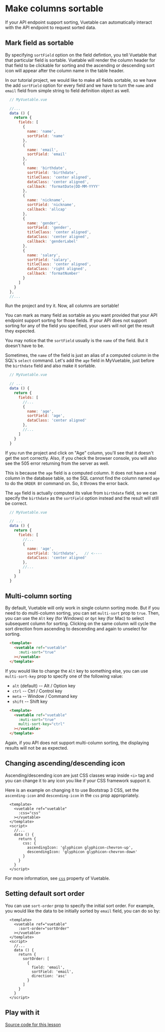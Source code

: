 # Make columns sortable

If your API endpoint support sorting, Vuetable can automatically interact with the API endpoint to request sorted data.

## Mark field as sortable

By specifying `sortField` option on the field defintion, you tell Vuetable that that particular field is sortable. Vuetable will render the column header for that field to be clickable for sorting and the ascending or descending sort icon will appear after the column name in the table header.

In our tutorial project, we would like to make all fields sortable, so we have the add `sortField` option for every field and we have to turn the `name` and `email` field from simple string to field definition object as well.

```javascript
  // MyVuetable.vue

  //...
  data () {
    return {
      fields: [
        {
          name: 'name',
          sortField: 'name'
        },
        {
          name: 'email',
          sortField: 'email'
        },
        {
          name: 'birthdate',
          sortField: 'birthdate',
          titleClass: 'center aligned',
          dataClass: 'center aligned',
          callback: 'formatDate|DD-MM-YYYY'
        },
        {
          name: 'nickname',
          sortField: 'nickname',
          callback: 'allcap'
        },
        {
          name: 'gender',
          sortField: 'gender',
          titleClass: 'center aligned',
          dataClass: 'center aligned',
          callback: 'genderLabel'
        },
        {
          name: 'salary',
          sortField: 'salary',
          titleClass: 'center aligned',
          dataClass: 'right aligned',
          callback: 'formatNumber'
        }
      ]
    }
  },
  //...
```

Run the project and try it. Now, all columns are sortable!

You can mark as many field as sortable as you want provided that your API endpoint support sorting for those fields. If your API does not support sorting for any of the field you specified, your users will not get the result they expected.

You may notice that the `sortField` usually is the `name` of the field. But it doesn't have to be.

Sometimes, the `name` of the field is just an alias of a computed column in the SQL's `select` command. Let's add the `age` field in MyVuetable, just before the `birthdate` field and also make it sortable.

```javascript
  // MyVuetable.vue

  // ...
  data () {
    return {
      fields: [
        //...
        {
          name: 'age',
          sortField: 'age',
          dataClass: 'center aligned'
        },
        //...
      ]
    }
  }
```

If you run the project and click on "Age" column, you'll see that it doesn't get the sort correctly. Also, if you check the browser console, you will also see the 505 error returning from the server as well.

This is because the `age` field is a computed column. It does not have a real column in the database table, so the SQL cannot find the column named `age` to do the `ORDER BY` command on. So, it throws the error back.

The `age` field is actually computed its value from `birthdate` field, so we can specify the `birthdate` as the `sortField` option instead and the result will still be correct.

```javascript
  // MyVuetable.vue

  // ...
  data () {
    return {
      fields: [
        //...
        {
          name: 'age',
          sortField: 'birthdate',   // <----
          dataClass: 'center aligned'
        },
        //...
      ]
    }
  }
```



## Multi-column sorting

By default, Vuetable will only work in single column sorting mode. But if you need to do multi-column sorting, you can set `multi-sort` prop to `true`. Then, you can use the `Alt` key (for Windows) or `Opt` key (for Mac) to select subsequent column for sorting. Clicking on the same column will cycle the sort direction from ascending to descending and again to unselect for sorting.

```html
  <template>
    <vuetable ref="vuetable"
      :muti-sort="true"
    ></vuetable>
  </template>
```

If you would like to change the `Alt` key to something else, you can use `multi-sort-key` prop to specify one of the following value:

- `alt` (default) -- Alt / Option key
- `ctrl` -- Ctrl / Control key
- `meta` -- Window / Command key
- `shift` -- Shift key

```html
  <template>
    <vuetable ref="vuetable"
      :muti-sort="true"
      multi-sort-key="ctrl"
    ></vuetable>
  </template>
```

Again, if you API does not support multi-column sorting, the displaying results will not be as expected.

## Changing ascending/descending icon

Ascending/descending icon are just CSS classes wrap inside `<i>` tag and you can change it to any icon you like if your CSS framework support it.

Here is an example on changing it to use Bootstrap 3 CSS, set the `ascending-icon` and `descending-icon` in the `css` prop appropriately.

```vue
  <template>
    <vuetable ref="vuetable"
      :css="css"
    ></vuetable>
  </template>
  <script>
    //...
    data () {
      return {
        css: {
          ascendingIcon: 'glyphicon glyphicon-chevron-up',
          descendingIcon: 'glyphicon glyphicon-chevron-down'
        }
      }
    }
  </script>
```

For more information, see [`css`](https://github.com/ratiw/vuetable-2/wiki/Vuetable-Properties#-css) property of Vuetable.

## Setting default sort order

You can use `sort-order` prop to specify the initial sort order. For example, you would like the data to be initially sorted by `email` field, you can do so by:

```vue
  <template>
    <vuetable ref="vuetable"
      :sort-order="sortOrder"
    ></vuetable>
  </template>
  <script>
    //...
    data () {
      return {
        sortOrder: [
          {
            field: 'email',
            sortField: 'email',
            direction: 'asc'
          }
        ]
      }
    }
  </script>
```


## Play with it

<vuep template="#lesson10"></vuep>

<script v-pre type="text/x-template" id="lesson10">
<template>
  <div>
   <div class="vuetable-pagination ui basic segment grid">
      <vuetable-pagination-info ref="paginationInfoTop"
      ></vuetable-pagination-info>
      <vuetable-pagination ref="paginationTop"
        @vuetable-pagination:change-page="onChangePage"
      ></vuetable-pagination>
    </div>
    <vuetable ref="vuetable"
              api-url="https://vuetable.ratiw.net/api/users"
              :fields="fields"
              :muti-sort="true"
              multi-sort-key="ctrl"
              :css="css"
              :sort-order="sortOrder"
              pagination-path=""
              :per-page="20"
              @vuetable:pagination-data="onPaginationData"
              >
    </vuetable>
    <div class="vuetable-pagination ui basic segment grid">
      <vuetable-pagination-info ref="paginationInfo"
      ></vuetable-pagination-info>

      <vuetable-pagination ref="pagination"
        @vuetable-pagination:change-page="onChangePage"
      ></vuetable-pagination>
    </div>
  </div>
</template>

<script>
  Vue.use(Vuetable);
  export default {
  data () {
      return {
        css: {
          ascendingIcon: 'angle up icon',
          descendingIcon: 'angle down icon'
        },
        sortOrder: [
          {
            field: 'email',
            sortField: 'email',
            direction: 'asc'
          }
        ],
        fields: [
                {
                  name: 'name',
                  sortField: 'name'
                },
                {
                  name: 'email',
                  sortField: 'email'
                },
                {
                  name: 'birthdate',
                  sortField: 'birthdate',
                  titleClass: 'center aligned',
                  dataClass: 'center aligned',
                  callback: 'formatDate|DD-MM-YYYY'
                },
                {
                  name: 'age',
                  sortField: 'birthdate', 
                  dataClass: 'center aligned'
                },
                {
                  name: 'nickname',
                  sortField: 'nickname',
                  callback: 'allcap'
                },
                {
                  name: 'gender',
                  sortField: 'gender',
                  titleClass: 'center aligned',
                  dataClass: 'center aligned',
                  callback: 'genderLabel'
                },
                {
                  name: 'salary',
                  sortField: 'salary',
                  titleClass: 'center aligned',
                  dataClass: 'right aligned',
                  callback: 'formatNumber'
                }
              ]
      }
    },
     methods: {
        allcap (value) {
          return value.toUpperCase()
        },
        genderLabel (value) {
          return value === 'M'
            ? '<span class="ui teal label"><i class="large man icon"></i>Male</span>'
            : '<span class="ui pink label"><i class="large woman icon"></i>Female</span>'
        },
        formatDate (value, fmt = 'D MMM YYYY') {
          return (value == null)
            ? ''
            : moment(value, 'YYYY-MM-DD').format(fmt)
        },
        formatNumber (value) {
          return accounting.formatNumber(value, 2)
        },
        onPaginationData (paginationData) {
          this.$refs.paginationTop.setPaginationData(paginationData)
          this.$refs.paginationInfoTop.setPaginationData(paginationData)
            
          this.$refs.pagination.setPaginationData(paginationData)
          this.$refs.paginationInfo.setPaginationData(paginationData)
        },
        onChangePage (page) {
          this.$refs.vuetable.changePage(page)
        }
        
     }
  }
</script>

</script>

[Source code for this lesson](https://github.com/ratiw/vuetable-2-tutorial/tree/lesson-10)
